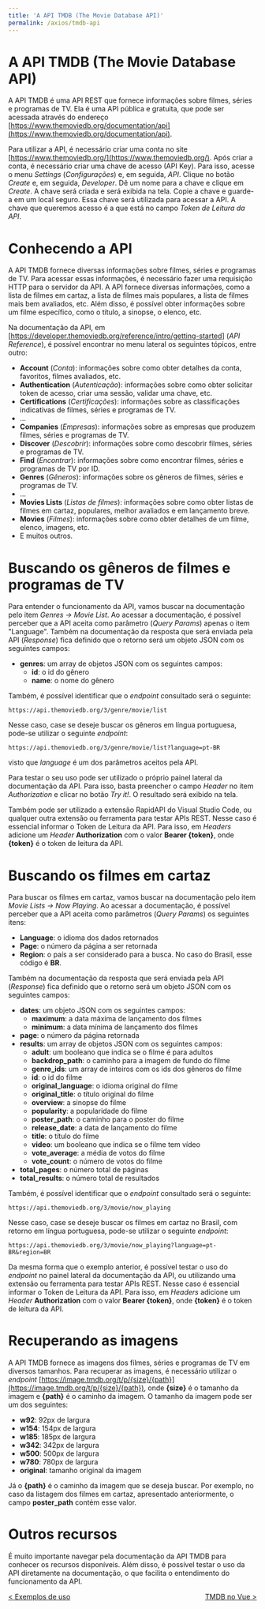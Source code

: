 ```yaml
---
title: 'A API TMDB (The Movie Database API)'
permalink: /axios/tmdb-api
---
```


# A API TMDB (The Movie Database API)

A API TMDB é uma API REST que fornece informações sobre filmes, séries e programas de TV. Ela é uma API pública e gratuita, que pode ser acessada através do endereço [https://www.themoviedb.org/documentation/api](https://www.themoviedb.org/documentation/api).

Para utilizar a API, é necessário criar uma conta no site [https://www.themoviedb.org/](https://www.themoviedb.org/). Após criar a conta, é necessário criar uma chave de acesso (API Key). Para isso, acesse o menu _Settings_ (_Configurações_) e, em seguida, _API_. Clique no botão _Create_ e, em seguida, _Developer_. Dê um nome para a chave e clique em _Create_. A chave será criada e será exibida na tela. Copie a chave e guarde-a em um local seguro. Essa chave será utilizada para acessar a API. A chave que queremos acesso é a que está no campo _Token de Leitura da API_.

# Conhecendo a API

A API TMDB fornece diversas informações sobre filmes, séries e programas de TV. Para acessar essas informações, é necessário fazer uma requisição HTTP para o servidor da API. A API fornece diversas informações, como a lista de filmes em cartaz, a lista de filmes mais populares, a lista de filmes mais bem avaliados, etc. Além disso, é possível obter informações sobre um filme específico, como o título, a sinopse, o elenco, etc.

Na documentação da API, em [https://developer.themoviedb.org/reference/intro/getting-started] (_API Reference_), é possível encontrar no menu lateral os seguintes tópicos, entre outro:

- **Account** (_Conta_): informações sobre como obter detalhes da conta, favoritos, filmes avaliados, etc.
- **Authentication** (_Autenticação_): informações sobre como obter solicitar token de acesso, criar uma sessão, validar uma chave, etc.
- **Certifications** (_Certificações_): informações sobre as classificações indicativas de filmes, séries e programas de TV.
- ...
- **Companies** (_Empresas_): informações sobre as empresas que produzem filmes, séries e programas de TV.
- **Discover** (_Descobrir_): informações sobre como descobrir filmes, séries e programas de TV.
- **Find** (_Encontrar_): informações sobre como encontrar filmes, séries e programas de TV por ID.
- **Genres** (_Gêneros_): informações sobre os gêneros de filmes, séries e programas de TV.
- ...
- **Movies Lists** (_Listas de filmes_): informações sobre como obter listas de filmes em cartaz, populares, melhor avaliados e em lançamento breve.
- **Movies** (_Filmes_): informações sobre como obter detalhes de um filme, elenco, imagens, etc.
- E muitos outros.

# Buscando os gêneros de filmes e programas de TV

Para entender o funcionamento da API, vamos buscar na documentação pelo item _Genres -> Movie List_. Ao acessar a documentação, é possível perceber que a API aceita como parâmetro (_Query Params_) apenas o item "Language". Também na documentação da resposta que será enviada pela API (_Response_) fica definido que o retorno será um objeto JSON com os seguintes campos:

- **genres**: um array de objetos JSON com os seguintes campos:
  - **id**: o id do gênero
  - **name**: o nome do gênero

Também, é possível identificar que o _endpoint_ consultado será o seguinte:

```
https://api.themoviedb.org/3/genre/movie/list
```

Nesse caso, case se deseje buscar os gêneros em língua portuguesa, pode-se utilizar o seguinte _endpoint_:

```
https://api.themoviedb.org/3/genre/movie/list?language=pt-BR
```

visto que _language_ é um dos parâmetros aceitos pela API.

Para testar o seu uso pode ser utilizado o próprio painel lateral da documentação da API. Para isso, basta preencher o campo _Header_ no item _Authorization_ e clicar no botão _Try it!_. O resultado será exibido na tela.

Também pode ser utilizado a extensão RapidAPI do Visual Studio Code, ou qualquer outra extensão ou ferramenta para testar APIs REST. Nesse caso é essencial informar o Token de Leitura da API. Para isso, em _Headers_ adicione um _Header_ **Authorization** com o valor **Bearer {token}**, onde **{token}** é o token de leitura da API.

# Buscando os filmes em cartaz

Para buscar os filmes em cartaz, vamos buscar na documentação pelo item _Movie Lists -> Now Playing_. Ao acessar a documentação, é possível perceber que a API aceita como parâmetros (_Query Params_) os seguintes itens:

- **Language**: o idioma dos dados retornados
- **Page**: o número da página a ser retornada
- **Region**: o país a ser considerado para a busca. No caso do Brasil, esse código é **BR**.

Também na documentação da resposta que será enviada pela API (_Response_) fica definido que o retorno será um objeto JSON com os seguintes campos:

- **dates**: um objeto JSON com os seguintes campos:
  - **maximum**: a data máxima de lançamento dos filmes
  - **minimum**: a data mínima de lançamento dos filmes
- **page**: o número da página retornada
- **results**: um array de objetos JSON com os seguintes campos:
  - **adult**: um booleano que indica se o filme é para adultos
  - **backdrop_path**: o caminho para a imagem de fundo do filme
  - **genre_ids**: um array de inteiros com os ids dos gêneros do filme
  - **id**: o id do filme
  - **original_language**: o idioma original do filme
  - **original_title**: o título original do filme
  - **overview**: a sinopse do filme
  - **popularity**: a popularidade do filme
  - **poster_path**: o caminho para o poster do filme
  - **release_date**: a data de lançamento do filme
  - **title**: o título do filme
  - **video**: um booleano que indica se o filme tem vídeo
  - **vote_average**: a média de votos do filme
  - **vote_count**: o número de votos do filme
- **total_pages**: o número total de páginas
- **total_results**: o número total de resultados

Também, é possível identificar que o _endpoint_ consultado será o seguinte:

```
https://api.themoviedb.org/3/movie/now_playing
```

Nesse caso, case se deseje buscar os filmes em cartaz no Brasil, com retorno em língua portuguesa, pode-se utilizar o seguinte _endpoint_:

```
https://api.themoviedb.org/3/movie/now_playing?language=pt-BR&region=BR
```

Da mesma forma que o exemplo anterior, é possível testar o uso do _endpoint_ no painel lateral da documentação da API, ou utilizando uma extensão ou ferramenta para testar APIs REST. Nesse caso é essencial informar o Token de Leitura da API. Para isso, em _Headers_ adicione um _Header_ **Authorization** com o valor **Bearer {token}**, onde **{token}** é o token de leitura da API.

# Recuperando as imagens

A API TMDB fornece as imagens dos filmes, séries e programas de TV em diversos tamanhos. Para recuperar as imagens, é necessário utilizar o _endpoint_ [https://image.tmdb.org/t/p/{size}/{path}](https://image.tmdb.org/t/p/{size}/{path}), onde **{size}** é o tamanho da imagem e **{path}** é o caminho da imagem. O tamanho da imagem pode ser um dos seguintes:

- **w92**: 92px de largura
- **w154**: 154px de largura
- **w185**: 185px de largura
- **w342**: 342px de largura
- **w500**: 500px de largura
- **w780**: 780px de largura
- **original**: tamanho original da imagem

Já o **{path}** é o caminho da imagem que se deseja buscar. Por exemplo, no caso da listagem dos filmes em cartaz, apresentado anteriormente, o campo **poster_path** contém esse valor.

# Outros recursos

É muito importante navegar pela documentação da API TMDB para conhecer os recursos disponíveis. Além disso, é possível testar o uso da API diretamente na documentação, o que facilita o entendimento do funcionamento da API.

<span style="display: flex; justify-content: space-between;"><span>[&lt; Exemplos de uso](exemplos-de-uso.html 'Anterior')</span> <span>[TMDB no Vue &gt;](tmdb-no-vue.html 'Próximo')</span></span>

